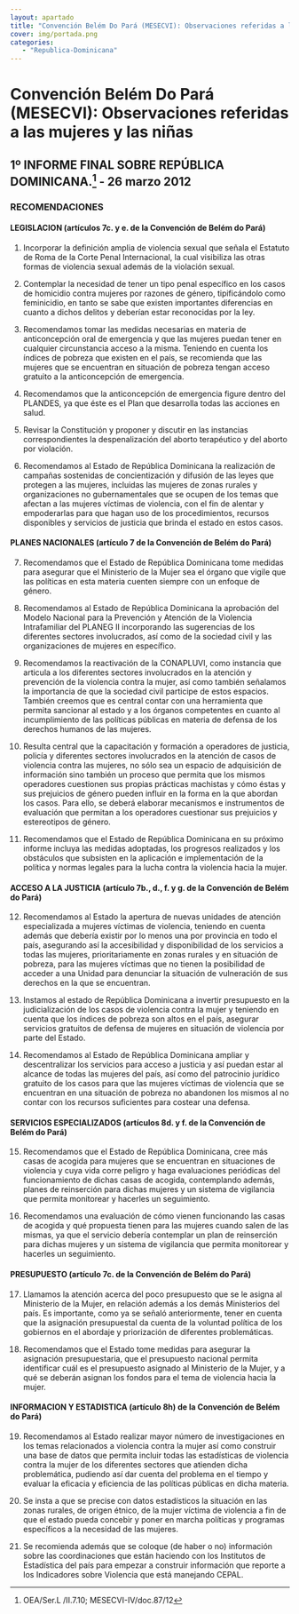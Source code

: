 ```yaml
---
layout: apartado
title: "Convención Belém Do Pará (MESECVI): Observaciones referidas a las mujeres y las niñas"
cover: img/portada.png
categories:
   - "Republica-Dominicana"
---
```

# Convención Belém Do Pará (MESECVI): Observaciones referidas a las mujeres y las niñas

## 1º INFORME FINAL SOBRE REPÚBLICA DOMINICANA.[^836] - 26 marzo 2012

### RECOMENDACIONES

#### LEGISLACION (artículos 7c. y e. de la Convención de Belém do Pará)

1. Incorporar la definición amplia de violencia sexual que señala el
Estatuto de Roma de la Corte Penal Internacional, la cual visibiliza las
otras formas de violencia sexual además de la violación sexual.

2. Contemplar la necesidad de tener un tipo penal específico en los casos
de homicidio contra mujeres por razones de género, tipificándolo como
feminicidio, en tanto se sabe que existen importantes diferencias en cuanto
a dichos delitos y deberían estar reconocidas por la ley.

3. Recomendamos tomar las medidas necesarias en materia de anticoncepción
oral de emergencia y que las mujeres puedan tener en cualquier
circunstancia acceso a la misma. Teniendo en cuenta los índices de pobreza
que existen en el país, se recomienda que las mujeres que se encuentran en
situación de pobreza tengan acceso gratuito a la anticoncepción de
emergencia.

4. Recomendamos que la anticoncepción de emergencia figure dentro del
PLANDES, ya que éste es el Plan que desarrolla todas las acciones en salud.

5. Revisar la Constitución y proponer y discutir en las instancias
correspondientes la despenalización del aborto terapéutico y del aborto por
violación.

6. Recomendamos al Estado de República Dominicana la realización de
campañas sostenidas de concientización y difusión de las leyes que protegen
a las mujeres, incluidas las mujeres de zonas rurales y organizaciones no
gubernamentales que se ocupen de los temas que afectan a las mujeres
víctimas de violencia, con el fin de alentar y empoderarlas para que hagan
uso de los procedimientos, recursos disponibles y servicios de justicia que
brinda el estado en estos casos.

#### PLANES NACIONALES (artículo 7 de la Convención de Belém do Pará)

7. Recomendamos que el Estado de República Dominicana tome medidas para
asegurar que el Ministerio de la Mujer sea el órgano que vigile que las
políticas en esta materia cuenten siempre con un enfoque de género.

8. Recomendamos al Estado de República Dominicana la aprobación del Modelo
Nacional para la Prevención y Atención de la Violencia Intrafamiliar del
PLANEG II incorporando las sugerencias de los diferentes sectores
involucrados, así como de la sociedad civil y las organizaciones de mujeres
en específico.

9. Recomendamos la reactivación de la CONAPLUVI, como instancia que
articula a los diferentes sectores involucrados en la atención y prevención
de la violencia contra la mujer, así como también señalamos la importancia
de que la sociedad civil participe de estos espacios. También creemos que
es central contar con una herramienta que permita sancionar al estado y a
los órganos competentes en cuanto al incumplimiento de las políticas
públicas en materia de defensa de los derechos humanos de las mujeres.

10. Resulta central que la capacitación y formación a operadores de
justicia, policía y diferentes sectores involucrados en la atención de
casos de violencia contra las mujeres, no sólo sea un espacio de
adquisición de información sino también un proceso que permita que los
mismos operadores cuestionen sus propias prácticas machistas y cómo éstas y
sus prejuicios de género pueden influir en la forma en la que abordan los
casos. Para ello, se deberá elaborar mecanismos e instrumentos de
evaluación que permitan a los operadores cuestionar sus prejuicios y
estereotipos de género.

11. Recomendamos que el Estado de República Dominicana en su próximo
informe incluya las medidas adoptadas, los progresos realizados y los
obstáculos que subsisten en la aplicación e implementación de la política y
normas legales para la lucha contra la violencia hacia la mujer.

#### ACCESO A LA JUSTICIA (artículo 7b., d., f. y g. de la Convención de Belém do Pará)

12. Recomendamos al Estado la apertura de nuevas unidades de atención
especializada a mujeres víctimas de violencia, teniendo en cuenta además
que debería existir por lo menos una por provincia en todo el país,
asegurando así la accesibilidad y disponibilidad de los servicios a todas
las mujeres, prioritariamente en zonas rurales y en situación de pobreza,
para las mujeres víctimas que no tienen la posibilidad de acceder a una
Unidad para denunciar la situación de vulneración de sus derechos en la que
se encuentran.

13. Instamos al estado de República Dominicana a invertir presupuesto en la
judicialización de los casos de violencia contra la mujer y teniendo en
cuenta que los índices de pobreza son altos en el país, asegurar servicios
gratuitos de defensa de mujeres en situación de violencia por parte del
Estado.

14. Recomendamos al Estado de República Dominicana ampliar y descentralizar
los servicios para acceso a justicia y así puedan estar al alcance de todas
las mujeres del país, así como del patrocinio jurídico gratuito de los
casos para que las mujeres víctimas de violencia que se encuentran en una
situación de pobreza no abandonen los mismos al no contar con los recursos
suficientes para costear una defensa.

#### SERVICIOS ESPECIALIZADOS (artículos 8d. y f. de la Convención de Belém do Pará)

15. Recomendamos que el Estado de República Dominicana, cree más casas de
acogida para mujeres que se encuentran en situaciones de violencia y cuya
vida corre peligro y haga evaluaciones periódicas del funcionamiento de
dichas casas de acogida, contemplando además, planes de reinserción para
dichas mujeres y un sistema de vigilancia que permita monitorear y hacerles
un seguimiento.

16. Recomendamos una evaluación de cómo vienen funcionando las casas de
acogida y qué propuesta tienen para las mujeres cuando salen de las mismas,
ya que el servicio debería contemplar un plan de reinserción para dichas
mujeres y un sistema de vigilancia que permita monitorear y hacerles un
seguimiento.

#### PRESUPUESTO (artículo 7c. de la Convención de Belém do Pará)

17. Llamamos la atención acerca del poco presupuesto que se le asigna al
Ministerio de la Mujer, en relación además a los demás Ministerios del
país. Es importante, como ya se señaló anteriormente, tener en cuenta que
la asignación presupuestal da cuenta de la voluntad política de los
gobiernos en el abordaje y priorización de diferentes problemáticas.

18. Recomendamos que el Estado tome medidas para asegurar la asignación
presupuestaria, que el presupuesto nacional permita identificar cuál es el
presupuesto asignado al Ministerio de la Mujer, y a qué se deberán asignan
los fondos para el tema de violencia hacia la mujer.

#### INFORMACION Y ESTADISTICA (artículo 8h) de la Convención de Belém do Pará)

19. Recomendamos al Estado realizar mayor número de investigaciones en los
temas relacionados a violencia contra la mujer así como construir una base
de datos que permita incluir todas las estadísticas de violencia contra la
mujer de los diferentes sectores que atienden dicha problemática, pudiendo
así dar cuenta del problema en el tiempo y evaluar la eficacia y eficiencia
de las políticas públicas en dicha materia.

20. Se insta a que se precise con datos estadísticos la situación en las
zonas rurales, de origen étnico, de la mujer víctima de violencia a fin de
que el estado pueda concebir y poner en marcha políticas y programas
específicos a la necesidad de las mujeres.

21. Se recomienda además que se coloque (de haber o no) información sobre
las coordinaciones que están haciendo con los Institutos de Estadística del
país para empezar a construir información que reporte a los Indicadores
sobre Violencia que está manejando CEPAL.

[^836]: OEA/Ser.L /II.7.10; MESECVI-IV/doc.87/12
